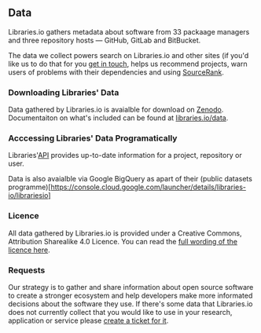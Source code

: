 ## Data
Libraries.io gathers metadata about software from 33 packaage managers and three repository hosts — GitHub, GitLab and BitBucket. 

The data we collect powers search on Libraries.io and other sites (if you'd like us to do that for you [get in touch](mailto:support@libraries.io), helps us recommend projects, warn users of problems with their dependencies and using [SourceRank](/sourcerank). 

### Downloading Libraries' Data

Data gathered by Libraries.io is avaialble for download on [Zenodo](https://zenodo.org/record/808273#.WV35s9Pytcw). Documentaiton on what's included can be found at [libraries.io/data](https://libraries.io/data).

### Acccessing Libraries' Data Programatically

Libraries'[API](https://libraries.io/api) provides up-to-date information for a project, repository or user. 

Data is also avaialble via Google BigQuery as apart of their (public datasets programme)[https://console.cloud.google.com/launcher/details/libraries-io/librariesio]

### Licence

All data gathered by Libraries.io is provided under a Creative Commons, Attribution Sharealike 4.0 Licence. You can read the [full wording of the licence here](https://creativecommons.org/licenses/by-sa/4.0/legalcode).  

### Requests

Our strategy is to gather and share information about open source software to create a stronger ecosystem and help developers make more informated decisions about the software they use. If there's some data that Libraries.io does not currently collect that you would like to use in your research, application or service please [create a ticket for it](https://github.com/librariesio/metrics/issues/new). 
